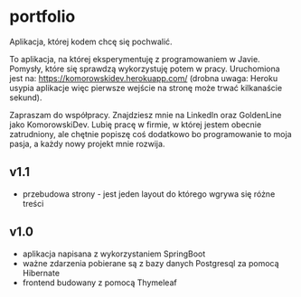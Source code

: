 # portfolio
Aplikacja, której kodem chcę się pochwalić. 

To aplikacja, na której eksperymentuję z programowaniem w Javie. Pomysły, które się sprawdzą wykorzystuję potem w pracy. Uruchomiona jest na: https://komorowskidev.herokuapp.com/
 (drobna uwaga: Heroku usypia aplikacje więc pierwsze wejście na stronę może trwać kilkanaście sekund).
 
Zapraszam do współpracy. Znajdziesz mnie na LinkedIn oraz GoldenLine jako KomorowskiDev.
Lubię pracę w firmie, w której jestem obecnie zatrudniony, ale chętnie popiszę coś dodatkowo bo programowanie to moja pasja, a każdy nowy projekt mnie rozwija.

## v1.1
* przebudowa strony - jest jeden layout do którego wgrywa się różne treści

## v1.0
* aplikacja napisana z wykorzystaniem SpringBoot
* ważne zdarzenia pobierane są z bazy danych Postgresql za pomocą Hibernate
* frontend budowany z pomocą Thymeleaf